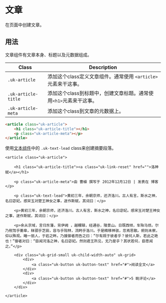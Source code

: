 # 文章

<p class="uk-text-lead">在页面中创建文章。</p>

## 用法

文章组件有文章本身、标题以及元数据组成。

| Class | Description |
| --- | --- |
| `.uk-article` | 添加这个class定义文章组件。通常使用 `<article>` 元素来干这事。 |
| `.uk-article-title` | 添加这个class到标题中，创建文章标题。通常使用`<h1>`元素来干这事。 |
| `.uk-article-meta` | 添加这个class到文章的元数据上。|

```html
<article class="uk-article">
    <h1 class="uk-article-title"></h1>
    <p class="uk-article-meta"></p>
</article>
```

使用[文本组件](text.md)中的 `.uk-text-lead` class来创建摘要段落。

```example
<article class="uk-article">

    <h1 class="uk-article-title"><a class="uk-link-reset" href="">洛神赋</a></h1>

    <p class="uk-article-meta">由 曹植 撰写于 2012年12月12日 | 发表在 博客</p>

    <p class="uk-text-lead">黄初三年，余朝京师，还济洛川。古人有言，斯水之神，名曰宓妃。感宋玉对楚王神女之事，遂作斯赋，其词曰：</p>

    <p>黄初三年，余朝京师，还济洛川。古人有言，斯水之神，名曰宓妃。感宋玉对楚王神女之事，遂作斯赋，其词曰：</p>
    
    <p>余从京域，言归东藩，背伊阙 ，越轘辕，经通谷，陵景山。日既西倾，车殆马烦。尔乃税驾乎蘅皋，秣驷乎芝田，容与乎阳林，流眄乎洛川。于是精移神骇，忽焉思散。俯则未察，仰以殊观。睹一丽人，于岩之畔。乃援御者而告之曰：“尔有觌于彼者乎？彼何人斯，若此之艳也！”御者对曰：“臣闻河洛之神，名曰宓妃。然则君王所见，无乃是乎？其状若何，臣愿闻之。”</p>

    <div class="uk-grid-small uk-child-width-auto" uk-grid>
        <div>
            <a class="uk-button uk-button-text" href="#">阅读全文</a>
        </div>
        <div>
            <a class="uk-button uk-button-text" href="#">5 眺评论</a>
        </div>
    </div>

</article>
```
